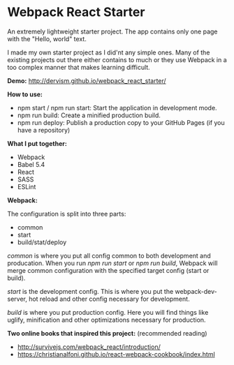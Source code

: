 # Webpack React Starter
An extremely lightweight starter project. The app contains only one page with the "Hello, world" text.

I made my own starter project as I did'nt any simple ones. Many of the existing projects out there either contains to much or they use Webpack in a too complex manner that makes learning difficult.

**Demo:** http://dervism.github.io/webpack_react_starter/

**How to use:**

- npm start / npm run start: Start the application in development mode.
- npm run build: Create a minified production build.
- npm run deploy: Publish a production copy to your GitHub Pages (if you have a repository)

**What I put together:**

- Webpack
- Babel 5.4
- React
- SASS
- ESLint

**Webpack:**

The configuration is split into three parts:

- common
- start
- build/stat/deploy

_common_ is where you put all config common to both development and producation.
When you run _npm run start_ or _npm run build_, Webpack will merge common configuration
with the specified target config (start or build).

_start_ is the development config. This is where you put the webpack-dev-server, hot reload and
other config necessary for development.

_build_ is where you put production config. Here you will find things like uglify, minification and
other optimizations necessary for production.

**Two online books that inspired this project:** (recommended reading)
- http://survivejs.com/webpack_react/introduction/
- https://christianalfoni.github.io/react-webpack-cookbook/index.html